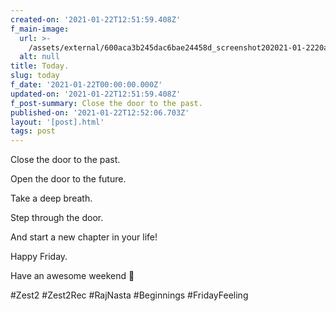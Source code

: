 ```yaml
---
created-on: '2021-01-22T12:51:59.408Z'
f_main-image:
  url: >-
    /assets/external/600aca3b245dac6bae24458d_screenshot202021-01-2220at2012.50.32.png
  alt: null
title: Today.
slug: today
f_date: '2021-01-22T00:00:00.000Z'
updated-on: '2021-01-22T12:51:59.408Z'
f_post-summary: Close the door to the past.
published-on: '2021-01-22T12:52:06.703Z'
layout: '[post].html'
tags: post
---
```


Close the door to the past.

Open the door to the future.

Take a deep breath.

Step through the door.

And start a new chapter in your life!

Happy Friday.

Have an awesome weekend 🙏

#Zest2 #Zest2Rec #RajNasta #Beginnings #FridayFeeling

‍
